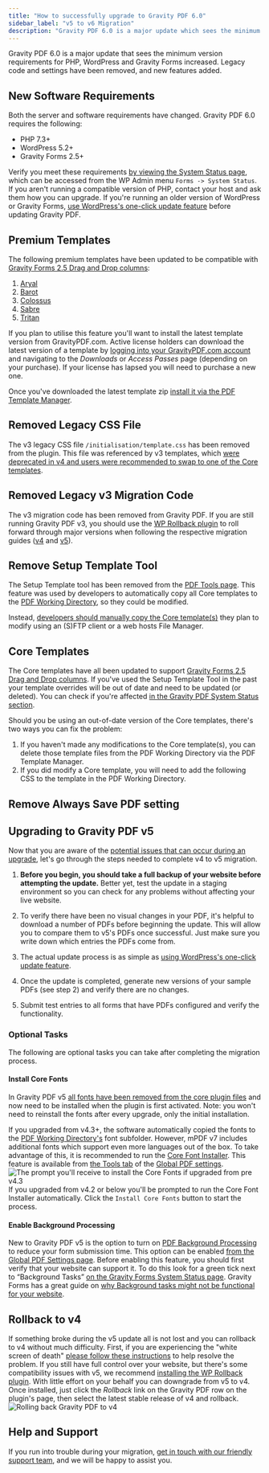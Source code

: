 ```yaml
---
title: "How to successfully upgrade to Gravity PDF 6.0"
sidebar_label: "v5 to v6 Migration"
description: "Gravity PDF 6.0 is a major update which sees the minimum version requirements for PHP, WordPress and Gravity Forms increased."
---
```


Gravity PDF 6.0 is a major update that sees the minimum version requirements for PHP, WordPress and Gravity Forms increased. Legacy code and settings have been removed, and new features added.

## New Software Requirements 

Both the server and software requirements have changed. Gravity PDF 6.0 requires the following:

-   PHP 7.3+
-   WordPress 5.2+
-   Gravity Forms 2.5+

Verify you meet these requirements [by viewing the System Status page](https://docs.gravityforms.com/checking-environment-details/), which can be accessed from the WP Admin menu `Forms -> System Status`. If you aren't running a compatible version of PHP, contact your host and ask them how you can upgrade. If you're running an older version of WordPress or Gravity Forms, [use WordPress's one-click update feature](https://wordpress.org/support/article/dashboard-updates-screen/) before updating Gravity PDF.

## Premium Templates 

The following premium templates have been updated to be compatible with [Gravity Forms 2.5 Drag and Drop columns](https://docs.gravityforms.com/working-with-columns/):

1. [Aryal](https://gravitypdf.com/shop/aryal/)
1. [Barot](https://gravitypdf.com/shop/barot/)
1. [Colossus](https://gravitypdf.com/shop/colossus/)
1. [Sabre](https://gravitypdf.com/shop/sabre/)
1. [Tritan](https://gravitypdf.com/shop/tritan/)

If you plan to utilise this feature you'll want to install the latest template version from GravityPDF.com. Active license holders can download the latest version of a template by [logging into your GravityPDF.com account](https://gravitypdf.com/account/) and navigating to the _Downloads_ or _Access Passes_ page (depending on your purchase). If your license has lapsed you will need to purchase a new one. 

Once you've downloaded the latest template zip [install it via the PDF Template Manager](pdf-template-manager.md#install).

## Removed Legacy CSS File

The v3 legacy CSS file `/initialisation/template.css` has been removed from the plugin. This file was referenced by v3 templates, which [were deprecated in v4 and users were recommended to swap to one of the Core templates](../../v4/v3-to-v4-migration.md#upgrading-to-gravity-pdf-v4).  

## Removed Legacy v3 Migration Code

The v3 migration code has been removed from Gravity PDF. If you are still running Gravity PDF v3, you should use the [WP Rollback plugin](https://wordpress.org/plugins/wp-rollback/) to roll forward through major versions when following the respective migration guides ([v4](../../v4/v3-to-v4-migration.md) and [v5](../../v5/v4-to-v5-migration.md)).

## Remove Setup Template Tool

The Setup Template tool has been removed from the [PDF Tools page](global-settings.md#tools-tab). This feature was used by developers to automatically copy all Core templates to the [PDF Working Directory](../developers/first-custom-pdf.md#pdf-working-directory), so they could be modified. 

Instead, [developers should manually copy the Core template(s)](../developers/template-hierarchy.md#how-do-i-modify-core-templates) they plan to modify using an (S)FTP client or a web hosts File Manager.

## Core Templates

The Core templates have all been updated to support [Gravity Forms 2.5 Drag and Drop columns](https://docs.gravityforms.com/working-with-columns/). If you've used the Setup Template Tool in the past your template overrides will be out of date and need to be updated (or deleted). You can check if you're affected [in the Gravity PDF System Status section](@TODO).

Should you be using an out-of-date version of the Core templates, there's two ways you can fix the problem:

1. If you haven't made any modifications to the Core template(s), you can delete those template files from the PDF Working Directory via the PDF Template Manager.
1. If you did modify a Core template, you will need to add the following CSS to the template in the PDF Working Directory.

## Remove Always Save PDF setting






## Upgrading to Gravity PDF v5 

Now that you are aware of the [potential issues that can occur during an upgrade](#compatibility-issues), let's go through the steps needed to complete v4 to v5 migration.

1.  **Before you begin, you should take a full backup of your website before attempting the update.** Better yet, test the update in a staging environment so you can check for any problems without affecting your live website.

2.  To verify there have been no visual changes in your PDF, it's helpful to download a number of PDFs before beginning the update. This will allow you to compare them to v5's PDFs once successful. Just make sure you write down which entries the PDFs come from.

3.  The actual update process is as simple as [using WordPress's one-click update feature](https://wordpress.org/support/article/dashboard-updates-screen/).

4.  Once the update is completed, generate new versions of your sample PDFs (see step 2) and verify there are no changes.

5.  Submit test entries to all forms that have PDFs configured and verify the functionality.

### Optional Tasks 

The following are optional tasks you can take after completing the migration process.

#### Install Core Fonts 

In Gravity PDF v5 [all fonts have been removed from the core plugin files](core-pdf-fonts.md) and now need to be installed when the plugin is first activated. Note: you won't need to reinstall the fonts after every upgrade, only the initial installation. 

If you upgraded from v4.3+, the software automatically copied the fonts to the [PDF Working Directory's](../developers/first-custom-pdf.md#working-directory) font subfolder. However, mPDF v7 includes additional fonts which support even more languages out of the box. To take advantage of this, it is recommended to run the [Core Font Installer](global-settings.md#install-core-fonts). This feature is available from [the Tools tab](global-settings.md#tools-tab) of the [Global PDF settings](global-settings.md). ![The prompt you'll receive to install the Core Fonts if upgraded from pre v4.3](https://resources.gravitypdf.com/uploads/2017/12/core-fontdownload-prompt.png) If you upgraded from v4.2 or below you'll be prompted to run the Core Font Installer automatically. Click the `Install Core Fonts` button to start the process.

#### Enable Background Processing 

New to Gravity PDF v5 is the option to turn on [PDF Background Processing](global-settings.md#background-processing) to reduce your form submission time. This option can be enabled [from the Global PDF Settings page](global-settings.md). Before enabling this feature, you should first verify that your website can support it. To do this look for a green tick next to “Background Tasks” [on the Gravity Forms System Status page](https://docs.gravityforms.com/checking-environment-details/). Gravity Forms has a great guide on [why Background tasks might not be functional for your website](https://docs.gravityforms.com/troubleshooting-background-issues/).

## Rollback to v4 

If something broke during the v5 update all is not lost and you can rollback to v4 without much difficulty. First, if you are experiencing the "white screen of death" [please follow these instructions](white-screen-of-death.md) to help resolve the problem. If you still have full control over your website, but there's some compatibility issues with v5, we recommend [installing the WP Rollback plugin](https://wordpress.org/plugins/wp-rollback/). With little effort on your behalf you can downgrade from v5 to v4. Once installed, just click the *Rollback* link on the Gravity PDF row on the plugin's page, then select the latest stable release of v4 and rollback. ![Rolling back Gravity PDF to v4](https://resources.gravitypdf.com/uploads/2018/08/rollback-v4.png)

## Help and Support 

If you run into trouble during your migration, [get in touch with our friendly support team](https://gravitypdf.com/support/), and we will be happy to assist you.
